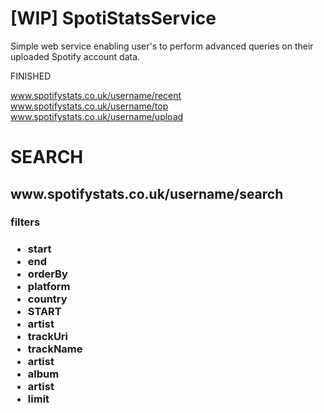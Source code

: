 # [WIP] SpotiStatsService
Simple web service enabling user's to perform advanced queries on their uploaded Spotify account data.

FINISHED 

www.spotifystats.co.uk/username/recent
www.spotifystats.co.uk/username/top
www.spotifystats.co.uk/username/upload

<H1> SEARCH </H1> 

<H2> www.spotifystats.co.uk/username/search </H2>

<H3> filters <H3>

<ul>
  
 
  <li> start </li>
    <li> end </li>
  <li> orderBy </li>
  <li> platform </li>
  <li> country </li>
  <li> START </li>
  <li> artist </li>
  <li> trackUri </li>
  <li> trackName </li>
  <li> artist </li>
  <li> album </li>
  <li> artist </li>
  <li> limit </li>



</ul>

